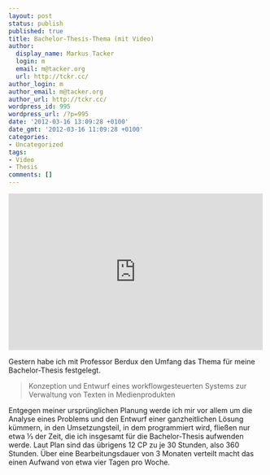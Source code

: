 ```yaml
---
layout: post
status: publish
published: true
title: Bachelor-Thesis-Thema (mit Video)
author:
  display_name: Markus Tacker
  login: m
  email: m@tacker.org
  url: http://tckr.cc/
author_login: m
author_email: m@tacker.org
author_url: http://tckr.cc/
wordpress_id: 995
wordpress_url: /?p=995
date: '2012-03-16 13:09:28 +0100'
date_gmt: '2012-03-16 11:09:28 +0100'
categories:
- Uncategorized
tags:
- Video
- Thesis
comments: []
---
```

<p><iframe src="http://www.youtube.com/embed/WDyCydi6E_Y?rel=0" frameborder="0" width="500" height="308"></iframe></p>
<p>Gestern habe ich mit Professor Berdux den Umfang das Thema für meine Bachelor-Thesis festgelegt. </p>
<blockquote><p>Konzeption und Entwurf eines workflowgesteuerten Systems zur Verwaltung von Texten in Medienprodukten</p></blockquote>
<p>Entgegen meiner ursprünglichen Planung werde ich mir vor allem um die Analyse eines Problems und den Entwurf einer ganzheitlichen Lösung kümmern, in den Umsetzungsteil, in dem programmiert wird, fließen nur etwa ⅓ der Zeit, die ich insgesamt für die Bachelor-Thesis aufwenden werde. Laut Plan sind das übrigens 12 CP zu je 30 Stunden, also 360 Stunden. Über eine Bearbeitungsdauer von 3 Monaten verteilt macht das einen Aufwand von etwa vier Tagen pro Woche.</p>
